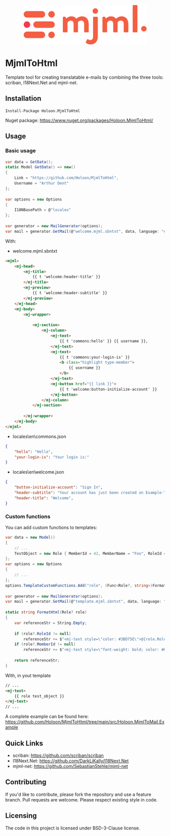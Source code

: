 <p align="center">
  <img src="https://github.com/Holoon/MjmlToHtml/raw/main/doc/logo.png" width="389" title="MJML Logo">
</p>

# MjmlToHtml

Template tool for creating translatable e-mails by combining the three tools: scriban, I18Next.Net and mjml-net.
	
## Installation 

```
Install-Package Holoon.MjmlToHtml
```

Nuget package: https://www.nuget.org/packages/Holoon.MjmlToHtml/

## Usage

### Basic usage

```c#
var data = GetData();
static Model GetData() => new()
{
    Link = "https://github.com/Holoon/MjmlToHtml",
    Username = "Arthur Dent"
};

var options = new Options
{
    I18NBasePath = @"locales"
};

var generator = new MailGenerator(options);
var mail = generator.GetMail(@"welcome.mjml.sbntxt", data, language: "en", Format.Mjml);
```

With:

- welcome.mjml.sbntxt
```html
<mjml>
	<mj-head>
		<mj-title>
			{{ t 'welcome:header-title' }}
		</mj-title>
		<mj-preview>
			{{ t 'welcome:header-subtitle' }}
		</mj-preview>
	</mj-head>
	<mj-body>
		<mj-wrapper>
		
			<mj-section>
				<mj-column>
					<mj-text>
						{{ t 'commons:hello' }} {{ username }},
					</mj-text>
					<mj-text>
						{{ t 'commons:your-login-is' }} 
						<b class="highlight type-member">
							{{ username }}
						</b>
					</mj-text>
					<mj-button href="{{ link }}">
						{{ t 'welcome:button-initialize-account' }}
					</mj-button>
				</mj-column>
			</mj-section>

		</mj-wrapper>
	</mj-body>
</mjml>
```

- locales\en\commons.json
```json
{
	"hello": "Hello",
	"your-login-is": "Your login is:"
}
```

- locales\en\welcome.json
```json
{
	"button-initialize-account": "Sign In",
	"header-subtitle": "Your account has just been created on Example-Test-Project",
	"header-title": "Welcome",
}
```

### Custom functions

You can add custom functions to templates:

```c#
var data = new Model()
{
	// ...
    TestObject = new Role { MemberId = 42, MemberName = "Foo", RoleId = 1, RoleName = "Bar" }
};
var options = new Options
{
    // ...
};
options.TemplateCustomFunctions.Add("role", (Func<Role?, string>)FormatHtml);

var generator = new MailGenerator(options);
var mail = generator.GetMail(@"template.mjml.sbntxt", data, language: "en", Format.Mjml);

static string FormatHtml(Role? role)
{
    var referenceStr = String.Empty;

    if (role?.RoleId != null)
        referenceStr += $"<mj-text style=\"color: #3BD75E\">@{role.RoleName}</mj-text>"; 
    if (role?.MemberId != null) 
        referenceStr += $"<mj-text style=\"font-weight: bold; color: #000000\">.{role.MemberName}</mj-text>";

    return referenceStr;
}
```

With, in yout template
```html
// ...
<mj-text>
	{{ role test_object }}
</mj-text>
// ...
```

A complete example can be found here: https://github.com/Holoon/MjmlToHtml/tree/main/src/Holoon.MjmlToMail.Example
	
## Quick Links
	
- scriban: https://github.com/scriban/scriban
- I18Next.Net: https://github.com/DarkLiKally/I18Next.Net
- mjml-net: https://github.com/SebastianStehle/mjml-net
	
## Contributing

If you'd like to contribute, please fork the repository and use a feature branch. Pull requests are welcome. Please respect existing style in code.

## Licensing

The code in this project is licensed under BSD-3-Clause license.
